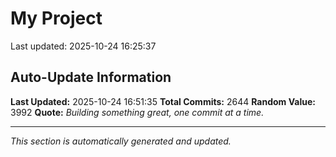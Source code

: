 # My Project


Last updated: 2025-10-24 16:25:37



























































































































































































































































































































































































































































































































































































































































































































































































































































































































































































































































































































































































































































































































































































































































































































































































































































































































































































































































































































































































































































































































































































































































































































































































































































































































































































































































































































































































































































































































































































































































































































































## Auto-Update Information

**Last Updated:** 2025-10-24 16:51:35
**Total Commits:** 2644
**Random Value:** 3992
**Quote:** _Building something great, one commit at a time._

---
_This section is automatically generated and updated._